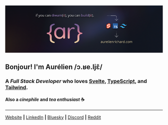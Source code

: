 [![banner][banner]][website]

## Bonjour! I'm Aurélien /ɔ.ʁe.ljɛ̃/

### A _Full Stack Developer_ who loves [Svelte][svelte], [TypeScript][typescript], and [Tailwind][tailwind].

#### Also a _cinephile_ and _tea enthusiast_ ☕

---

[Website][website] **|** [LinkedIn][linkedin] **|** [Bluesky][bluesky] **|** [Discord][discord] **|** [Reddit][reddit]

[banner]: https://raw.githubusercontent.com/aurelienrichard/aurelienrichard/main/banner.png
[typescript]: https://www.typescriptlang.org
[svelte]: https://svelte.dev
[tailwind]: https://tailwindcss.com
[website]: https://aurelienrichard.com
[linkedin]: https://www.linkedin.com/in/aurelienrichard
[bluesky]: https://bsky.app/profile/aurelienrichard.com
[discord]: https://discord.gg/SQ5g6XUswr
[reddit]: https://www.reddit.com/user/aurelienrichard
